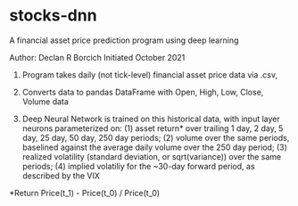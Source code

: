 # stocks-dnn
A financial asset price prediction program using deep learning

Author: Declan R Borcich
Initiated October 2021

1. Program takes daily (not tick-level) financial asset price data via .csv,
  
3. Converts data to pandas DataFrame with Open, High, Low, Close, Volume data
4. Deep Neural Network is trained on this historical data, with input layer
  neurons parameterized on: (1) asset return* over trailing 1 day, 2 day, 5 day,
  25 day, 50 day, 250 day periods; (2) volume over the same periods, baselined
  against the average daily volume over the 250 day period; (3) realized volatility 
  (standard deviation, or sqrt(variance)) over the same periods; 
  (4) implied volatiliy for the ~30-day forward period, as described by the
  VIX

*Return Price(t_1) - Price(t_0) / Price(t_0) 
